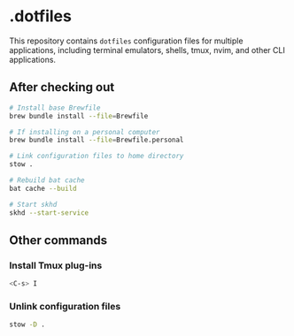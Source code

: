 # .dotfiles

This repository contains `dotfiles` configuration files for multiple applications, including terminal emulators, shells, tmux, nvim, and other CLI applications.

## After checking out

```bash
# Install base Brewfile
brew bundle install --file=Brewfile

# If installing on a personal computer
brew bundle install --file=Brewfile.personal

# Link configuration files to home directory
stow .

# Rebuild bat cache
bat cache --build

# Start skhd
skhd --start-service
```

## Other commands

### Install Tmux plug-ins

```bash
<C-s> I
```

### Unlink configuration files

```bash
stow -D .
```
